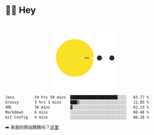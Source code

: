 
# 👋🏻 Hey
<div align="center">
	<br>
	<img src="https://raw.githubusercontent.com/Aniket965/Aniket965/master/pacman.svg?sanitize=true" width="200" height="200">
	<br>
</div>

<!--START_SECTION:waka-->
```text
Java         19 hrs 59 mins  █████████████████████░░░░   83.77 % 
Groovy       3 hrs 3 mins    ███▒░░░░░░░░░░░░░░░░░░░░░   12.85 % 
XML          30 mins         ▓░░░░░░░░░░░░░░░░░░░░░░░░   02.13 % 
Markdown     6 mins          ░░░░░░░░░░░░░░░░░░░░░░░░░   00.48 % 
Git Config   4 mins          ░░░░░░░░░░░░░░░░░░░░░░░░░   00.28 % 
```
<!--END_SECTION:waka-->

 ➡️  来我的网站瞧瞧吗？[这里](https://www.shaolongfei.com)
